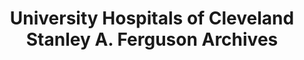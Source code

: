 ---
layout: repo
title: "University Hospitals of Cleveland Stanley A. Ferguson Archives"
id: 406
permalink: repos/406/
---